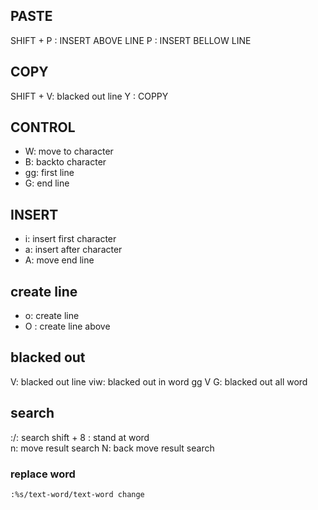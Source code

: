 ## PASTE
  SHIFT + P :  INSERT ABOVE LINE
  P : INSERT BELLOW LINE 

## COPY
  SHIFT + V: blacked out line 
  Y : COPPY 


## CONTROL
  - W: move to character
  - B: backto character
  - gg: first line 
  - G: end line 

## INSERT 
  - i: insert first character
  - a: insert after character
  - A: move end line 

## create line 
  - o: create line 
  - O : create line above 


## blacked out 
  V:  blacked out line 
  viw: blacked out in word 
  gg V G: blacked out all word


## search 
  :/: search 
  shift + 8 : stand at word  
  n: move result search
  N: back move result search 
  ### replace word 
    :%s/text-word/text-word change
